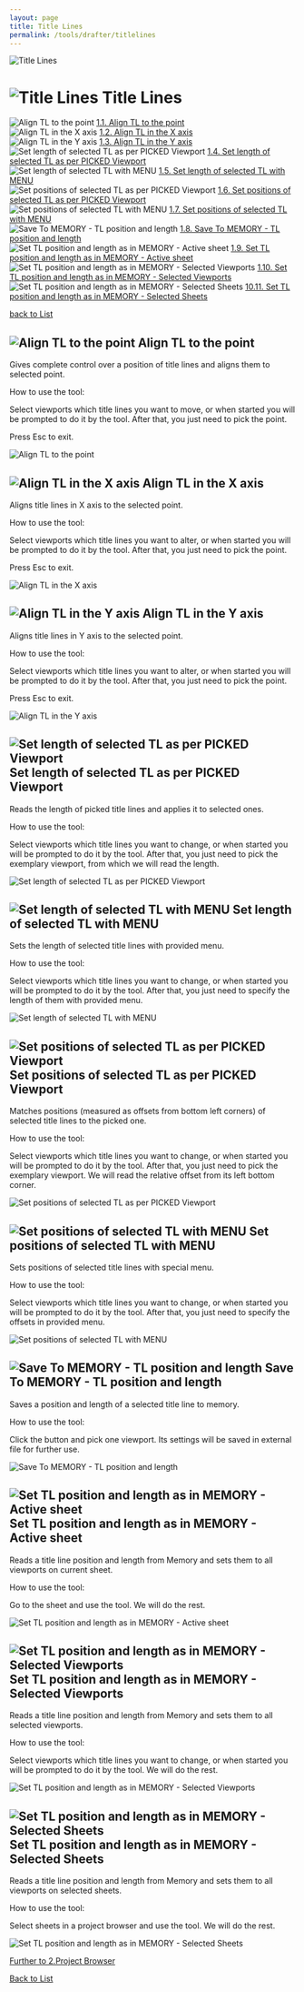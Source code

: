 ```yaml
---
layout: page
title: Title Lines
permalink: /tools/drafter/titlelines
---
```



![Title Lines](/images/Tools/Drafter/drafterTL.jpg)  


# <a id="title-lines"></a> ![Title Lines](/images/Tools/Drafter/Icons/TitleLine.png) Title Lines  
  
![Align TL to the point](/images/Tools/Drafter/Icons/TitleLinePoint.png) [1.1. Align TL to the point ](#align-tl-to-the-point)  
![Align TL in the X axis](/images/Tools/Drafter/Icons/AlignX.png) [1.2. Align TL in the X axis](#align-tl-in-the-x-axis)  
![Align TL in the Y axis](/images/Tools/Drafter/Icons/AlignY.png) [1.3. Align TL in the Y axis](#align-tl-in-the-y-axis)  
![Set length of selected TL as per PICKED Viewport](/images/Tools/Drafter/Icons/TitleLineLengthAsView.png) [1.4. Set length of selected TL as per PICKED Viewport](#set-length-of-selected-tl-as-per-picked-viewport)  
![Set length of selected TL with MENU](/images/Tools/Drafter/Icons/TitleLineLengthMenu.png) [1.5. Set length of selected TL with MENU](#set-length-of-selected-tl-with-menu)  
![Set positions of selected TL as per PICKED Viewport](/images/Tools/Drafter/Icons/TitleLinePositionAsView.png) [1.6. Set positions of selected TL as per PICKED Viewport](#set-positions-of-selected-tl-as-per-picked-viewport)  
![Set positions of selected TL with MENU](/images/Tools/Drafter/Icons/TitleLinePositionFromLeftCorner.png) [1.7. Set positions of selected TL with MENU](#set-length-of-selected-tl-with-menu)  
![Save To MEMORY - TL position and length](/images/Tools/Drafter/Icons/TitleLinePositionToMemory.png) [1.8. Save To MEMORY - TL position and length](#save-to-memory-tl-position-and-length)  
![Set TL position and length as in MEMORY - Active sheet](/images/Tools/Drafter/Icons/TitleLinePositionFromMemoryActiveSheet.png) [1.9. Set TL position and length as in MEMORY - Active sheet](#set-tl-position-and-length-as-in-memory-active-sheet)  
![Set TL position and length as in MEMORY - Selected Viewports](/images/Tools/Drafter/Icons/TitleLinePositionFromMemory.png) [1.10. Set TL position and length as in MEMORY - Selected Viewports](#set-tl-position-and-length-as-in-memory-selected-viewports)  
![Set TL position and length as in MEMORY - Selected Sheets](/images/Tools/Drafter/Icons/TitleLinePositionFromMemorySheet.png) [10.11. Set TL position and length as in MEMORY - Selected Sheets](#set-tl-position-and-length-as-in-memory-selected-sheets)  
  

[back to List](/Drafter.md/#list)  

## <a id="align-tl-to-the-point"></a> ![Align TL to the point](/images/Tools/Drafter/Icons/TitleLinePoint.png) Align TL to the point

Gives complete control over a position of title lines and aligns them to selected point.

How to use the tool: 

Select viewports which title lines you want to move, or when started you will be prompted to do it by the tool. After that, you just need to pick the point.
  
Press Esc to exit.  

![Align TL to the point](https://drive.google.com/uc?export=view&id=14VZRTJ6JZ7y_Zo358K1vpEUHI9UPitpQ)

## <a id="align-tl-in-the-x-axis"></a> ![Align TL in the X axis](/images/Tools/Drafter/Icons/AlignX.png) Align TL in the X axis

Aligns title lines in X axis to the selected point.

How to use the tool: 

Select viewports which title lines you want to alter, or when started you will be prompted to do it by the tool. After that, you just need to pick the point.  

Press Esc to exit.

![Align TL in the X axis](https://drive.google.com/uc?export=view&id=14aeYo5Ikn0X8JvbcKwNfauHBc-NVbuz8)  


## <a id="align-tl-in-the-y-axis"></a> ![Align TL in the Y axis](/images/Tools/Drafter/Icons/AlignY.png) Align TL in the Y axis

Aligns title lines in Y axis to the selected point.

How to use the tool: 

Select viewports which title lines you want to alter, or when started you will be prompted to do it by the tool. After that, you just need to pick the point.  

Press Esc to exit. 

![Align TL in the Y axis](https://drive.google.com/uc?export=view&id=14UZ-w0b3Q-dE5IPtI6W42eS_AB15ZiA3)  

## <a id="set-length-of-selected-tl-as-per-picked-viewport"></a> ![Set length of selected TL as per PICKED Viewport](/images/Tools/Drafter/Icons/TitleLineLengthAsView.png) Set length of selected TL as per PICKED Viewport

Reads the length of picked title lines and applies it to selected ones.

How to use the tool: 

Select viewports which title lines you want to change, or when started you will be prompted to do it by the tool. After that, you just need to pick the exemplary viewport, from which we will read the length. 

![Set length of selected TL as per PICKED Viewport](https://drive.google.com/uc?export=view&id=14boCiU_Uzlf3lLC-eBBaFsoQAgQzQrpZ)  

## <a id="set-length-of-selected-tl-with-menu"></a> ![Set length of selected TL with MENU](/images/Tools/Drafter/Icons/TitleLineLengthMenu.png) Set length of selected TL with MENU

Sets the length of selected title lines with provided menu. 

How to use the tool: 

Select viewports which title lines you want to change, or when started you will be prompted to do it by the tool. After that, you just need to specify the length of them with provided menu.

![Set length of selected TL with MENU](https://drive.google.com/uc?export=view&id=14szenFVkWfMzyh9piU_Peet-vmJ-Oibo)  

## <a id="set-positions-of-selected-tl-as-per-picked-viewport"></a> ![Set positions of selected TL as per PICKED Viewport](/images/Tools/Drafter/Icons/TitleLinePositionAsView.png) Set positions of selected TL as per PICKED Viewport

Matches positions (measured as offsets from bottom left corners) of selected title lines to the picked one.

How to use the tool: 

Select viewports which title lines you want to change, or when started you will be prompted to do it by the tool. After that, you just need to pick the exemplary viewport. We will read the relative offset from its left bottom corner. 

![Set positions of selected TL as per PICKED Viewport](https://drive.google.com/uc?export=view&id=14s3o-WkawB1QFQ9o8sOB8V1wMiRrCkmw)  

## <a id="set-positions-of-selected-tl-with-menu"></a> ![Set positions of selected TL with MENU](/images/Tools/Drafter/Icons/TitleLinePositionFromLeftCorner.png) Set positions of selected TL with MENU

Sets positions of selected title lines with special menu.

How to use the tool: 

Select viewports which title lines you want to change, or when started you will be prompted to do it by the tool. After that, you just need to specify the offsets in provided menu.

![Set positions of selected TL with MENU](https://drive.google.com/uc?export=view&id=14juj6z5b8TFmitHPF6iIYcB_xKqK2uBX)  

## <a id="save-to-memory-tl-position-and-length"></a> ![Save To MEMORY - TL position and length](/images/Tools/Drafter/Icons/TitleLinePositionToMemory.png) Save To MEMORY - TL position and length 

Saves a position and length of a selected title line to memory.

How to use the tool:

Click the button and pick one viewport. Its settings will be saved in external file for further use.

![Save To MEMORY - TL position and length](https://drive.google.com/uc?export=view&id=16D3mZBIBeNlTKtWa0F2knvWBPTyJtGaQ)  

## <a id="set-tl-position-and-length-as-in-memory-active-sheet"></a> ![Set TL position and length as in MEMORY - Active sheet](/images/Tools/Drafter/Icons/TitleLinePositionFromMemoryActiveSheet.png) Set TL position and length as in MEMORY - Active sheet

Reads a title line position and length from Memory and sets them to all viewports on current sheet.  

How to use the tool:

Go to the sheet and use the tool. We will do the rest.

![Set TL position and length as in MEMORY - Active sheet](https://drive.google.com/uc?export=view&id=15GrObIfvd9wxoeRrO-Y56K5s0Ba8jGMr)  

## <a id="set-tl-position-and-length-as-in-memory-selected-viewports"></a> ![Set TL position and length as in MEMORY - Selected Viewports](/images/Tools/Drafter/Icons/TitleLinePositionFromMemory.png) Set TL position and length as in MEMORY - Selected Viewports

Reads a title line position and length from Memory and sets them to all selected viewports.  

How to use the tool:

Select viewports which title lines you want to change, or when started you will be prompted to do it by the tool. We will do the rest.

![Set TL position and length as in MEMORY - Selected Viewports](https://drive.google.com/uc?export=view&id=16D5Gj5EUrAyICPyx0G7JJouUyd5AGlCl)  

## <a id="set-tl-position-and-length-as-in-memory-selected-sheets"></a> ![Set TL position and length as in MEMORY - Selected Sheets](/images/Tools/Drafter/Icons/TitleLinePositionFromMemorySheet.png) Set TL position and length as in MEMORY - Selected Sheets 

Reads a title line position and length from Memory and sets them to all viewports on selected sheets.  

How to use the tool:

Select sheets in a project browser and use the tool. We will do the rest.

![Set TL position and length as in MEMORY - Selected Sheets](https://drive.google.com/uc?export=view&id=166IWZAmIkbRrgoGg5LVHJCYpAH6IFdaH)  


[Further to 2.Project Browser](/DrProjectBrowser.md/#project-browser)  

[Back to List](/Drafter.md/#list)  
